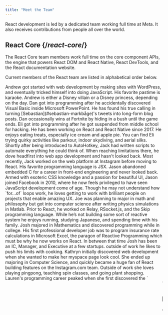 ```yaml
---
title: "Meet the Team"
---
```


<Intro>

React development is led by a dedicated team working full time at Meta. It also receives contributions from people all over the world.

</Intro>

## React Core {/*react-core*/}

The React Core team members work full time on the core component APIs, the engine that powers React DOM and React Native, React DevTools, and the React documentation website.

Current members of the React team are listed in alphabetical order below.

<TeamMember name="Andrew Clark" permalink="andrew-clark" photo="/images/team/acdlite.jpg" github="acdlite" twitter="acdlite" threads="acdlite" title="Engineer at Vercel">
    Andrew got started with web development by making sites with WordPress, and eventually tricked himself into doing JavaScript. His favorite pastime is karaoke. Andrew is either a Disney villain or a Disney princess, depending on the day.
</TeamMember>

<TeamMember name="Dan Abramov" permalink="dan-abramov" photo="/images/team/gaearon.jpg" github="gaearon" twitter="dan_abramov2" title="Independent Engineer">
    Dan got into programming after he accidentally discovered Visual Basic inside Microsoft PowerPoint. He has found his true calling in turning [Sebastian](#sebastian-markbåge)'s tweets into long-form blog posts. Dan occasionally wins at Fortnite by hiding in a bush until the game ends.
</TeamMember>

<TeamMember name="Eli White" permalink="eli-white" photo="/images/team/eli-white.jpg" github="TheSavior" twitter="Eli_White" threads="elicwhite" title="Engineering Manager at Meta">
    Eli got into programming after he got suspended from middle school for hacking. He has been working on React and React Native since 2017. He enjoys eating treats, especially ice cream and apple pie. You can find Eli trying quirky activities like parkour, indoor skydiving, and aerial silks.
</TeamMember>

<TeamMember name="Jack Pope" permalink="jack-pope" photo="/images/team/jack-pope.jpg" github="jackpope" personal="jackpope.me" title="Engineer at Meta">
    Shortly after being introduced to AutoHotkey, Jack had written scripts to automate everything he could think of. When reaching limitations there, he dove headfirst into web app development and hasn't looked back. Most recently, Jack worked on the web platform at Instagram before moving to React. His favorite programming language is JSX.
</TeamMember>

<TeamMember name="Jason Bonta" permalink="jason-bonta" photo="/images/team/jasonbonta.jpg" threads="someextent" title="Engineering Manager at Meta">
    Jason abandoned embedded C for a career in front-end engineering and never looked back. Armed with esoteric CSS knowledge and a passion for beautiful UI, Jason joined Facebook in 2010, where he now feels privileged to have seen JavaScript development come of age. Though he may not understand how `for...of` loops work, he loves getting to work with brilliant people on projects that enable amazing UX.
</TeamMember>

<TeamMember name="Joe Savona" permalink="joe-savona" photo="/images/team/joe.jpg" github="josephsavona" twitter="en_JS" threads="joesavona" title="Engineer at Meta">
    Joe was planning to major in math and philosophy but got into computer science after writing physics simulations in Matlab. Prior to React, he worked on Relay, RSocket.js, and the Skip programming language. While he’s not building some sort of reactive system he enjoys running, studying Japanese, and spending time with his family.
</TeamMember>

<TeamMember name="Josh Story" permalink="josh-story" photo="/images/team/josh.jpg" github="gnoff" twitter="joshcstory" title="Engineer at Vercel">
    Josh majored in Mathematics and discovered programming while in college. His first professional developer job was to program insurance rate calculations in Microsoft Excel, the paragon of Reactive Programming which must be why he now works on React. In between that time Josh has been an IC, Manager, and Executive at a few startups. outside of work he likes to push his limits with cooking.
</TeamMember>

<TeamMember name="Kathryn Middleton" permalink="kathryn-middleton" photo="/images/team/kathryn-middleton.jpg" github="kmiddleton14" twitter="kmiddleton14" title="Engineering Manager at Meta">
    Kathryn initially discovered web development when she wanted to make her myspace page look cool. She ended up majoring in Computer Science, and quickly became a huge fan of React building features on the Instagram.com team. Outside of work she loves playing pingpong, teaching spin classes, and going plant shopping.
</TeamMember>

<TeamMember name="Lauren Tan" permalink="lauren-tan" photo="/images/team/lauren.jpg" github="poteto" twitter="potetotes" threads="potetotes" personal="no.lol" title="Engineer at Meta">
    Lauren's programming career peaked when she first discovered the `<marquee>` tag. She’s been chasing that high ever since. She studied Finance instead of CS in college, so she learned to code using Excel instead of Java. Lauren enjoys dropping cheeky memes in chat, playing video games with her partner, and petting her dog Zelda.
</TeamMember>

<TeamMember name="Luna Wei" permalink="luna-wei" photo="/images/team/luna-wei.jpg" github="lunaleaps" twitter="lunaleaps" threads="lunaleaps" title="Engineer at Meta">
    Luna first learnt the fundamentals of python at the age of 6 from her father. Since then, she has been unstoppable. Luna aspires to be a gen z, and the road to success is paved with environmental advocacy, urban gardening and lots of quality time with her Voo-Doo’d (as pictured).
</TeamMember>

<TeamMember name="Matt Carroll" permalink="matt-carroll" photo="/images/team/matt-carroll.png" github="mattcarrollcode" twitter="mattcarrollcode" threads="mattcarrollcode" title="Developer Advocate at Meta">
    Matt stumbled into coding, and since then, has become enamored with creating things in communities that can’t be created alone. Prior to React, he worked on YouTube, the Google Assistant, Fuchsia, and Google Cloud AI and Evernote. When he's not trying to make better developer tools he enjoys the mountains, jazz, and spending time with his family.
</TeamMember>

<TeamMember name="Mofei Zhang" permalink="mofei-zhang" photo="/images/team/mofei-zhang.png" github="mofeiZ" threads="z_mofei" title="Engineer at Meta">
    Mofei started programming when she realized it can help her cheat in video games. She focused on operating systems in undergrad / grad school, but now finds herself happily tinkering on React. Outside of work, she enjoys debugging bouldering problems and planning her next backpacking trip(s).
</TeamMember>

<TeamMember name="Noah Lemen" permalink="noah-lemen" photo="/images/team/noahlemen.jpg" github="noahlemen" twitter="noahlemen" threads="noahlemen" personal="noahle.men" title="Engineer at Meta">
    Noah’s interest in UI programming sparked during his education in music technology at NYU. At Meta, he's worked on internal tools, browsers, web performance, and is currently focused on React. Outside of work, Noah can be found tinkering with synthesizers or spending time with his cat.
</TeamMember>

<TeamMember name="Rick Hanlon" permalink="rick-hanlon" photo="/images/team/rickhanlonii.jpg" github="rickhanlonii" twitter="rickhanlonii" threads="rickhanlonii" personal="rickhanlon.codes" title="Engineer at Meta">
    Ricky majored in theoretical math and somehow found himself on the React Native team for a couple years before joining the React team. When he's not programming you can find him snowboarding, biking, climbing, golfing, or closing GitHub issues that do not match the issue template.
</TeamMember>

<TeamMember name="Ruslan Lesiutin" permalink="ruslan-lesiutin" photo="/images/team/lesiutin.jpg" github="hoxyq" twitter="ruslanlesiutin" threads="lesiutin" title="Engineer at Meta">
    Ruslan's introduction to UI programming started when he was a kid by manually editing HTML templates for his custom gaming forums. Somehow, he ended up majoring in Computer Science. He enjoys music, games, and memes. Mostly memes.
</TeamMember>

<TeamMember name="Sathya Gunasekaran " permalink="sathya-gunasekaran" photo="/images/team/sathya.jpg" github="gsathya" twitter="_gsathya" threads="gsathya.03" title="Engineer at Meta">
    Sathya hated the Dragon Book in school but somehow ended up working on compilers all his career. When he's not compiling React components, he's either drinking coffee or eating yet another Dosa.
</TeamMember>

<TeamMember name="Sebastian Markbåge" permalink="sebastian-markbåge" photo="/images/team/sebmarkbage.jpg" github="sebmarkbage" twitter="sebmarkbage" threads="sebmarkbage" title="Engineer at Vercel">
    Sebastian majored in psychology. He's usually quiet. Even when he says something, it often doesn't make sense to the rest of us until a few months later. The correct way to pronounce his surname is "mark-boa-geh" but he settled for "mark-beige" out of pragmatism -- and that's how he approaches React.
</TeamMember>

<TeamMember name="Sebastian Silbermann" permalink="sebastian-silbermann" photo="/images/team/sebsilbermann.jpg" github="eps1lon" twitter="sebsilbermann" threads="sebsilbermann" title="Engineer at Vercel">
    Sebastian learned programming to make the browser games he played during class more enjoyable. Eventually this lead to contributing to as much open source code as possible. Outside of coding he's busy making sure people don't confuse him with the other Sebastians and Zilberman of the React community.
</TeamMember>

<TeamMember name="Seth Webster" permalink="seth-webster" photo="/images/team/seth.jpg" github="sethwebster" twitter="sethwebster" threads="sethwebster" personal="sethwebster.com" title="Engineering Manager at Meta">
    Seth started programming as a kid growing up in Tucson, AZ. After school, he was bitten by the music bug and was a touring musician for about 10 years before returning to *work*, starting with Intuit. In his spare time, he loves [taking pictures](https://www.sethwebster.com) and flying for animal rescues in the northeastern United States.
</TeamMember>

<TeamMember name="Sophie Alpert" permalink="sophie-alpert" photo="/images/team/sophiebits.jpg" github="sophiebits" twitter="sophiebits" threads="sophiebits" personal="sophiebits.com" title="Independent Engineer">
    Four days after React was released, Sophie rewrote the entirety of her then-current project to use it, which she now realizes was perhaps a bit reckless. After she became the project's #1 committer, she wondered why she wasn't getting paid by Facebook like everyone else was and joined the team officially to lead React through its adolescent years. Though she quit that job years ago, somehow she's still in the team's group chats and “providing value”.
</TeamMember>

<TeamMember name="Tianyu Yao" permalink="tianyu-yao" photo="/images/team/tianyu.jpg" github="tyao1" twitter="tianyu0" title="Engineer at Meta">
    Tianyu’s interest in computers started as a kid because he loves video games. So he majored in computer science and still plays childish games like League of Legends. When he is not in front of a computer, he enjoys playing with his two kittens, hiking and kayaking.
</TeamMember>

<TeamMember name="Yuzhi Zheng" permalink="yuzhi-zheng" photo="/images/team/yuzhi.jpg" github="yuzhi" twitter="yuzhiz" threads="yuzhiz" title="Engineering Manager at Meta">
    Yuzhi studied Computer Science in school. She liked the instant gratification of seeing code come to life without having to physically be in a laboratory. Now she’s a manager in the React org. Before management, she used to work on the Relay data fetching framework. In her spare time, Yuzhi enjoys optimizing her life via gardening and home improvement projects.
</TeamMember>

## Past contributors {/*past-contributors*/}

You can find the past team members and other people who significantly contributed to React over the years on the [acknowledgements](/community/acknowledgements) page.

